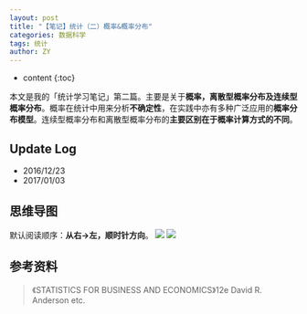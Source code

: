 ```yaml
---
layout: post
title: "【笔记】统计（二）概率&概率分布"
categories: 数据科学
tags: 统计
author: ZY
---
```


* content
{:toc}

本文是我的「统计学习笔记」第二篇。主要是关于**概率，离散型概率分布及连续型概率分布**。概率在统计中用来分析**不确定性**，在实践中亦有多种广泛应用的**概率分布模型**。连续型概率分布和离散型概率分布的**主要区别在于概率计算方式的不同**。




## Update Log
- 2016/12/23
- 2017/01/03

## 思维导图
默认阅读顺序：**从右→左，顺时针方向**。
![](https://raw.githubusercontent.com/woaielf/woaielf.github.io/master/_posts/Pic/1612/161223-1.png)
![](https://raw.githubusercontent.com/woaielf/woaielf.github.io/master/_posts/Pic/1612/161223-2.png)


## 参考资料
> 《STATISTICS FOR BUSINESS AND ECONOMICS》12e David R. Anderson etc.

